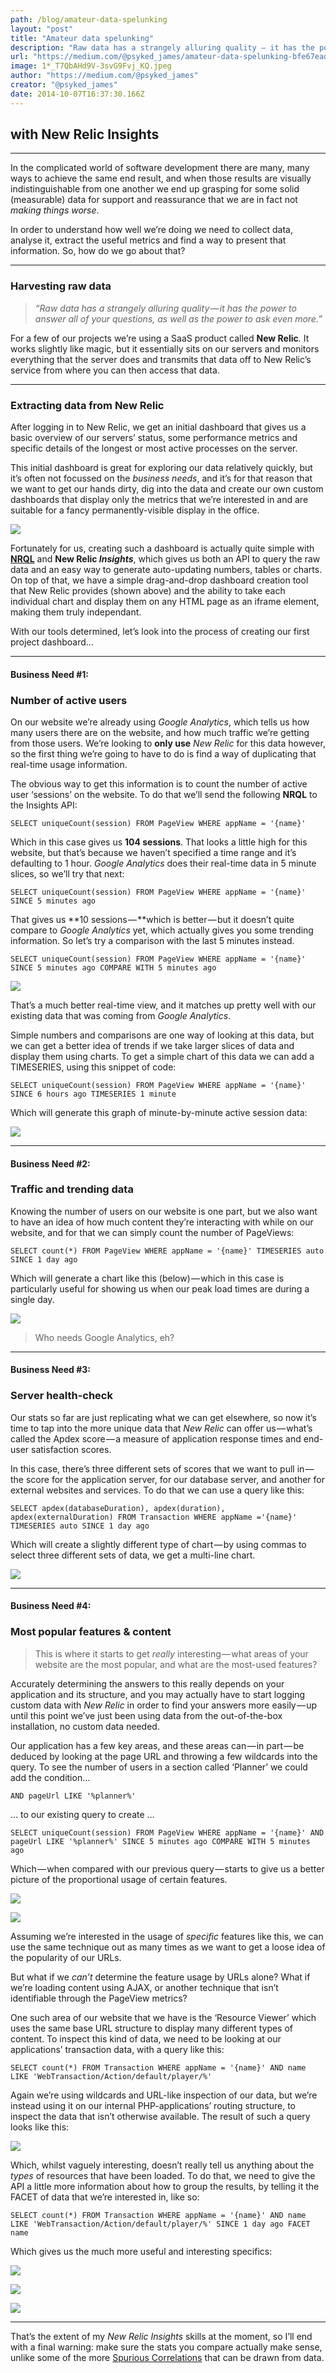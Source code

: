 ```yaml
---
path: /blog/amateur-data-spelunking
layout: "post"
title: "Amateur data spelunking"
description: "Raw data has a strangely alluring quality — it has the power to answer all of your questions, as well as the power to ask even more."
url: "https://medium.com/@psyked_james/amateur-data-spelunking-bfe67ead9113"
image: 1*_T7QbAHd9V-3svG9Fvj_KQ.jpeg
author: "https://medium.com/@psyked_james"
creator: "@psyked_james"
date: 2014-10-07T16:37:30.166Z
---
```

  
## with New Relic Insights

---

In the complicated world of software development there are many, many ways to achieve the same end result, and when those results are visually indistinguishable from one another we end up grasping for some solid (measurable) data for support and reassurance that we are in fact not _making things worse_.

In order to understand how well we’re doing we need to collect data, analyse it, extract the useful metrics and find a way to present that information. So, how do we go about that?

---

### Harvesting raw data

> _“Raw data has a strangely alluring quality — it has the power to answer all of your questions, as well as the power to ask even more.”_

For a few of our projects we’re using a SaaS product called **New Relic**_._ It works slightly like magic, but it essentially sits on our servers and monitors everything that the server does and transmits that data off to New Relic’s service from where you can then access that data.

---

### Extracting data from New Relic

After logging in to New Relic, we get an initial dashboard that gives us a basic overview of our servers’ status, some performance metrics and specific details of the longest or most active processes on the server.

This initial dashboard is great for exploring our data relatively quickly, but it’s often not focussed on the _business needs_, and it’s for that reason that we want to get our hands dirty, dig into the data and create our own custom dashboards that display only the metrics that we’re interested in and are suitable for a fancy permanently-visible display in the office.

![](1*66PfOAVVvgdfXDfKuYl6fQ.png)

Fortunately for us, creating such a dashboard is actually quite simple with [**NRQL**](https://docs.newrelic.com/docs/insights/new-relic-insights/using-new-relic-query-language/nrql-reference) and **New Relic _Insights_**, which gives us both an API to query the raw data and an easy way to generate auto-updating numbers, tables or charts. On top of that, we have a simple drag-and-drop dashboard creation tool that New Relic provides (shown above) and the ability to take each individual chart and display them on any HTML page as an iframe element, making them truly independant.

With our tools determined, let’s look into the process of creating our first project dashboard…

---

#### Business Need #1:

### Number of active users

On our website we’re already using _Google Analytics_, which tells us how many users there are on the website, and how much traffic we’re getting from those users. We’re looking to **only use** _New Relic_ for this data however, so the first thing we’re going to have to do is find a way of duplicating that real-time usage information.

The obvious way to get this information is to count the number of active user ‘sessions’ on the website. To do that we’ll send the following **NRQL** to the Insights API:

    SELECT uniqueCount(session) FROM PageView WHERE appName = '{name}'

Which in this case gives us **104 sessions**. That looks a little high for this website, but that’s because we haven’t specified a time range and it’s defaulting to 1 hour. _Google Analytics_ does their real-time data in 5 minute slices, so we’ll try that next:

    SELECT uniqueCount(session) FROM PageView WHERE appName = '{name}' SINCE 5 minutes ago

That gives us **10 sessions — **which is better — but it doesn’t quite compare to _Google Analytics_ yet, which actually gives you some trending information. So let’s try a comparison with the last 5 minutes instead.

    SELECT uniqueCount(session) FROM PageView WHERE appName = '{name}' SINCE 5 minutes ago COMPARE WITH 5 minutes ago

![](1*CXq8YnNpC8Op7GjBZjloRw.png)

That’s a much better real-time view, and it matches up pretty well with our existing data that was coming from _Google Analytics_.

Simple numbers and comparisons are one way of looking at this data, but we can get a better idea of trends if we take larger slices of data and display them using charts. To get a simple chart of this data we can add a TIMESERIES, using this snippet of code:

    SELECT uniqueCount(session) FROM PageView WHERE appName = '{name}' SINCE 6 hours ago TIMESERIES 1 minute

Which will generate this graph of minute-by-minute active session data:

![](1*xVZmRd7PG4g_4WafRx1lEg.png)

---

#### Business Need #2:

### Traffic and trending data

Knowing the number of users on our website is one part, but we also want to have an idea of how much content they’re interacting with while on our website, and for that we can simply count the number of PageViews:

    SELECT count(*) FROM PageView WHERE appName = '{name}' TIMESERIES auto SINCE 1 day ago

Which will generate a chart like this (below) — which in this case is particularly useful for showing us when our peak load times are during a single day.

![](1*2ip9GUDn2ADrrxl0d4x6tA.png)

> Who needs Google Analytics, eh?

---

#### Business Need #3:

### Server health-check

Our stats so far are just replicating what we can get elsewhere, so now it’s time to tap into the more unique data that _New Relic_ can offer us — what’s called the Apdex score — a measure of application response times and end-user satisfaction scores.

In this case, there’s three different sets of scores that we want to pull in — the score for the application server, for our database server, and another for external websites and services. To do that we can use a query like this:

    SELECT apdex(databaseDuration), apdex(duration), apdex(externalDuration) FROM Transaction WHERE appName ='{name}' TIMESERIES auto SINCE 1 day ago

Which will create a slightly different type of chart — by using commas to select three different sets of data, we get a multi-line chart.

![](1*FcEvL6tFEDhzBQQrigdTig.png)

---

#### Business Need #4:

### Most popular features & content

> This is where it starts to get _really_ interesting — what areas of your website are the most popular, and what are the most-used features?

Accurately determining the answers to this really depends on your application and its structure, and you may actually have to start logging custom data with _New Relic_ in order to find your answers more easily — up until this point we’ve just been using data from the out-of-the-box installation, no custom data needed.

Our application has a few key areas, and these areas can — in part — be deduced by looking at the page URL and throwing a few wildcards into the query. To see the number of users in a section called ‘Planner’ we could add the condition…

    AND pageUrl LIKE '%planner%'

… to our existing query to create …

    SELECT uniqueCount(session) FROM PageView WHERE appName = '{name}' AND pageUrl LIKE '%planner%' SINCE 5 minutes ago COMPARE WITH 5 minutes ago

Which — when compared with our previous query — starts to give us a better picture of the proportional usage of certain features.

![](1*mYFRdll8a91A4cz0QJzHyQ.png)

![](1*CXq8YnNpC8Op7GjBZjloRw.png)

Assuming we’re interested in the usage of _specific_ features like this, we can use the same technique out as many times as we want to get a loose idea of the popularity of our URLs.

But what if we _can’t_ determine the feature usage by URLs alone? What if we’re loading content using AJAX, or another technique that isn’t identifiable through the PageView metrics?

One such area of our website that we have is the ‘Resource Viewer’ which uses the same base URL structure to display many different types of content. To inspect this kind of data, we need to be looking at our applications’ transaction data, with a query like this:

    SELECT count(*) FROM Transaction WHERE appName = '{name}' AND name LIKE 'WebTransaction/Action/default/player/%'

Again we’re using wildcards and URL-like inspection of our data, but we’re instead using it on our internal PHP-applications’ routing structure, to inspect the data that isn’t otherwise available. The result of such a query looks like this:

![](1*KsFuj9lla6-ZZS93bazHgA.png)

Which, whilst vaguely interesting, doesn’t really tell us anything about the _types_ of resources that have been loaded. To do that, we need to give the API a little more information about how to group the results, by telling it the FACET of data that we’re interested in, like so:

    SELECT count(*) FROM Transaction WHERE appName = '{name}' AND name LIKE 'WebTransaction/Action/default/player/%' SINCE 1 day ago FACET name

Which gives us the much more useful and interesting specifics:

![](1*jpdQ09c58s7hGubFA0t2Vg.png)

![](1*CpE2MdXDgtBI4552fDxIPA.png)

![](1*6LL4jeSBNsYXhK4OQhFpDQ.png)

---

That’s the extent of my _New Relic Insights_ skills at the moment, so I’ll end with a final warning: make sure the stats you compare actually make sense, unlike some of the more [Spurious Correlations](http://tylervigen.com/) that can be drawn from data.